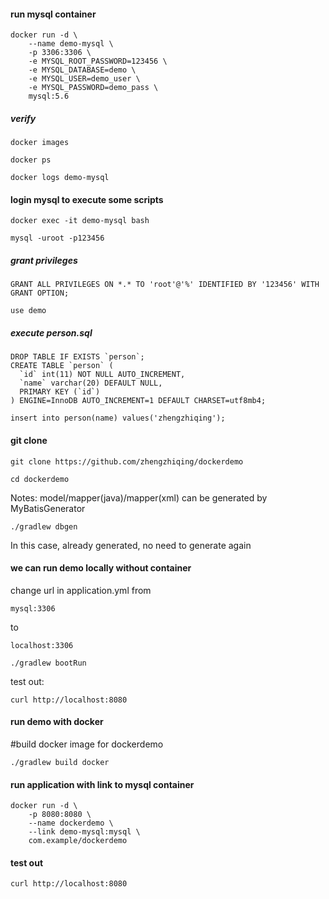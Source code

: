 #### run mysql container

```
docker run -d \
    --name demo-mysql \
    -p 3306:3306 \
    -e MYSQL_ROOT_PASSWORD=123456 \
    -e MYSQL_DATABASE=demo \
    -e MYSQL_USER=demo_user \
    -e MYSQL_PASSWORD=demo_pass \
    mysql:5.6
```


##### verify


```
docker images
```



```
docker ps
```



```
docker logs demo-mysql
```


#### login mysql to execute some scripts

```
docker exec -it demo-mysql bash
```



```
mysql -uroot -p123456
```


##### grant privileges

```
GRANT ALL PRIVILEGES ON *.* TO 'root'@'%' IDENTIFIED BY '123456' WITH GRANT OPTION;
```



```
use demo
```


##### execute person.sql


```
DROP TABLE IF EXISTS `person`;
CREATE TABLE `person` (
  `id` int(11) NOT NULL AUTO_INCREMENT,
  `name` varchar(20) DEFAULT NULL,
  PRIMARY KEY (`id`)
) ENGINE=InnoDB AUTO_INCREMENT=1 DEFAULT CHARSET=utf8mb4;

insert into person(name) values('zhengzhiqing');
```


#### git clone


```
git clone https://github.com/zhengzhiqing/dockerdemo
```



```
cd dockerdemo
```


Notes: model/mapper(java)/mapper(xml) can be generated by MyBatisGenerator


```
./gradlew dbgen
```


In this case, already generated, no need to generate again

#### we can run demo locally without container

change url in application.yml from
```
mysql:3306
```
 to
```
localhost:3306
```



```
./gradlew bootRun
```


test out:


```
curl http://localhost:8080
```


#### run demo with docker

#build docker image for dockerdemo


```
./gradlew build docker
```


#### run application with link to mysql container


```
docker run -d \
    -p 8080:8080 \
    --name dockerdemo \
    --link demo-mysql:mysql \
    com.example/dockerdemo
```


#### test out

```
curl http://localhost:8080
```
